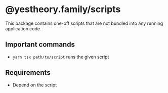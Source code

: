 # @yestheory.family/scripts

This package contains one-off scripts that are not bundled into any running application code.

## Important commands

- `yarn tsx path/to/script` runs the given script 

## Requirements

- Depend on the script
